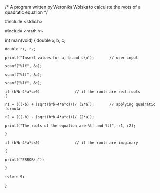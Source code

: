 /* A program written by Weronika Wolska 
    to calculate the roots of a quadratic 
    equation */

#include <stdio.h>

#include <math.h>

int main(void)
{
	double a, b, c;
	
	double r1, r2;
	
	printf("Insert values for a, b and c\n");		// user input
	
	scanf("%lf", &a);
	
	scanf("%lf", &b);
	
	scanf("%lf", &c);
	
	if (b*b-4*a*c>0)				// if the roots are real roots
	{
	
	r1 = (((-b) + (sqrt(b*b-4*a*c)))/ (2*a));		// applying quadratic formula
	
	r2 = (((-b) - (sqrt(b*b-4*a*c)))/ (2*a));
	
	printf("The roots of the equation are %lf and %lf", r1, r2);
	
	}
	
	if (b*b-4*a*c<0)				// if the roots are imaginary
	
	{
	
	printf("ERROR\n");
	
	}
	
	return 0;
}

		
	
